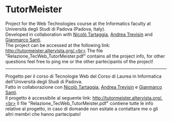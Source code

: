 # TutorMeister

Project for the Web Technologies course at the Informatics faculty at Università degli Studi di Padova (Padova, Italy).<br>
Developed in collaboration with [Nicolò Tartaggia](https://github.com/NicoloTartaggia), [Andrea Trevisin](https://github.com/knowbot) and [Gianmarco Santi](https://github.com/gianmarcosanti).<br>
The project can be accessed at the following link: http://tutormeister.altervista.org/.<br>
The file "Relazione_TecWeb_TutorMeister.pdf" contains all the project info, for other questions feel free to ping me or the other partecipants of the project!

---

Progetto per il corso di Tecnologie Web del Corso di Laurea in Informatica dell'Università degli Studi di Padova.<br>
Fatto in collaborazione con [Nicolò Tartaggia](https://github.com/NicoloTartaggia), [Andrea Trevisin](https://github.com/knowbot) e [Gianmarco Santi](https://github.com/gianmarcosanti).<br>
Il progetto è accessibile al seguente link: http://tutormeister.altervista.org/.<br>
Il file "Relazione_TecWeb_TutorMeister.pdf" contiene tutte le info relative al progetto, in caso di domande non esitate a contattare me o gli altri membri che hanno partecipato!
